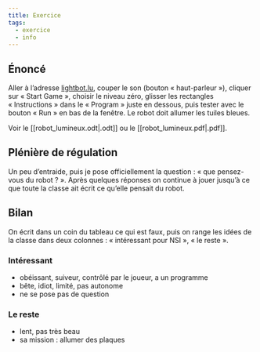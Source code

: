 ```yaml
---
title: Exercice
tags:
  - exercice
  - info
---
```


## Énoncé

Aller à l’adresse [lightbot.lu](https://www.lightbot.lu/), couper le son (bouton « haut-parleur »), cliquer sur « Start Game », choisir le niveau zéro, glisser les rectangles « Instructions » dans le « Program » juste en dessous, puis tester avec le bouton « Run » en bas de la fenêtre. Le robot doit allumer les tuiles bleues.

Voir le [[robot_lumineux.odt|.odt]] ou le [[robot_lumineux.pdf|.pdf]].

## Plénière de régulation

Un peu d’entraide, puis je pose officiellement la question : « que pensez-vous du robot ? ». Après quelques réponses on continue à jouer jusqu’à ce que toute la classe ait écrit ce qu’elle pensait du robot.

## Bilan

On écrit dans un coin du tableau ce qui est faux, puis on range les idées de la classe dans deux colonnes : « intéressant pour NSI », « le reste ».

### Intéressant

- obéissant, suiveur, contrôlé par le joueur, a un programme
- bête, idiot, limité, pas autonome
- ne se pose pas de question

### Le reste

- lent, pas très beau
- sa mission : allumer des plaques
